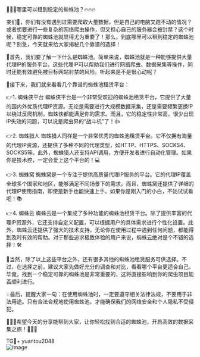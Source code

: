 🎉🎉🎉哪里可以租到稳定的蜘蛛池？🔥🔥🔥

亲们👋，你们有没有遇到过需要爬取大量数据，但是自己的电脑又跑不动的情况？或者想要进行一些复杂的网络爬虫操作，但又担心自己的服务器会被封禁？这个时候，稳定可靠的蜘蛛池就显得尤为重要了！那么，到底哪里可以租到稳定的蜘蛛池呢？别急，今天就来给大家揭秘几个靠谱的选择！

🌟首先，我们要了解一下什么是蜘蛛池。简单来说，蜘蛛池就是一种能够提供大量代理IP的服务平台。这些代理IP可以帮助我们进行网络爬虫、数据采集等操作，同时还能有效避免被目标网站封禁的风险。听起来是不是很心动呢？

🌈接下来，我们就来看看几个靠谱的蜘蛛池租赁平台：

👉1. 蜘蛛侠平台
蜘蛛侠平台是一个非常受欢迎的蜘蛛池租赁平台，它提供了大量的国内外优质代理IP资源。无论是需要进行大规模数据采集，还是需要频繁更换IP以绕过反爬机制，蜘蛛侠都能满足你的需求。而且，它的稳定性非常高，很少出现IP失效的问题，可以说是爬虫界的“战斗机”了！👍

👉2. 蜘蛛猎人
蜘蛛猎人同样是一个非常优秀的蜘蛛池租赁平台。它不仅拥有海量的代理IP资源，还提供了多种不同的代理类型，如HTTP、HTTPS、SOCKS4、SOCKS5等。此外，蜘蛛猎人还支持API调用，方便开发者进行自动化管理。如果你是技术控，一定会爱上这个平台的！💻

👉3. 蜘蛛窝
蜘蛛窝是一个专注于提供高质量代理IP服务的平台。它的代理IP覆盖全球多个国家和地区，能够满足不同场景下的需求。而且，蜘蛛窝还提供了详细的代理IP使用指南，即使是新手也能快速上手。如果你是刚入门的小白，不妨试试看吧！📚

👉4. 蜘蛛云
蜘蛛云是一个集成了多种功能的蜘蛛池租赁平台。除了提供丰富的代理IP资源外，它还支持自定义配置，可以根据用户的具体需求进行个性化设置。此外，蜘蛛云还提供了强大的技术支持，无论你在使用过程中遇到任何问题，都能得到及时有效的帮助。对于那些追求极致体验的用户来说，蜘蛛云绝对是个不错的选择！🛠️

🌈当然，除了以上这些平台之外，还有很多其他的蜘蛛池租赁服务可供选择。不过，在选择之前，建议大家先做好充分的调查和对比，看看哪个平台更适合自己。毕竟，找到一个稳定可靠的蜘蛛池是非常重要的，这将直接影响到你的爬虫项目能否顺利进行。

💡最后，提醒大家一句：在使用蜘蛛池时，一定要遵守相关法律法规，不要用于非法用途。只有合法合规地使用蜘蛛池，才能确保我们的网络安全和个人隐私不受侵犯。

🎉🎉🎉希望今天的分享能帮到大家，让你轻松找到合适的蜘蛛池，开启高效的数据采集之旅！🚀🚀🚀

TG💪+ yuantou2048  
![Image](https://github.com/user-attachments/assets/42a5a4a5-fea9-4a1d-8aa0-73e57e430cca)